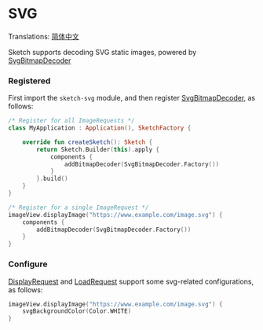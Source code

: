 # SVG

Translations: [简体中文](svg_zh.md)

Sketch supports decoding SVG static images, powered by [SvgBitmapDecoder]

### Registered

First import the `sketch-svg` module, and then register [SvgBitmapDecoder], as follows:

```kotlin
/* Register for all ImageRequests */
class MyApplication : Application(), SketchFactory {

    override fun createSketch(): Sketch {
        return Sketch.Builder(this).apply {
            components {
                addBitmapDecoder(SvgBitmapDecoder.Factory())
            }
        }.build()
    }
}

/* Register for a single ImageRequest */
imageView.displayImage("https://www.example.com/image.svg") {
    components {
        addBitmapDecoder(SvgBitmapDecoder.Factory())
    }
}
```

### Configure

[DisplayRequest] and [LoadRequest] support some svg-related configurations, as follows:

```kotlin
imageView.displayImage("https://www.example.com/image.svg") {
    svgBackgroundColor(Color.WHITE)
}
```

[SvgBitmapDecoder]: ../../sketch-svg/src/main/kotlin/com/github/panpf/sketch/decode/SvgBitmapDecoder.kt

[DisplayRequest]: ../../sketch-core/src/main/kotlin/com/github/panpf/sketch/request/DisplayRequest.kt

[LoadRequest]: ../../sketch-core/src/main/kotlin/com/github/panpf/sketch/request/LoadRequest.kt

[ImageRequest]: ../../sketch-core/src/main/kotlin/com/github/panpf/sketch/request/ImageRequest.kt